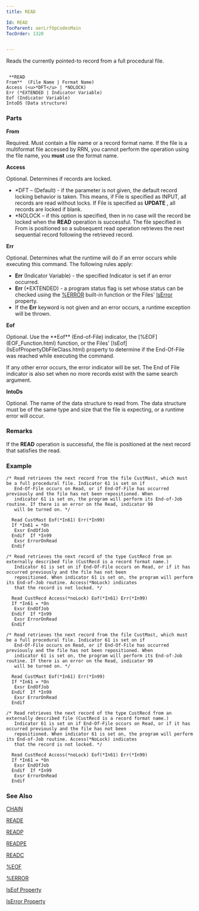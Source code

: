 ```yaml
---
title: READ

Id: READ
TocParent: aerLrfOpCodesMain
TocOrder: 1320


---
```


Reads the currently pointed-to record from a full procedural file.

```

 **READ
From**  (File Name | Format Name)
Access (<u>*DFT</u> | *NOLOCK)   
Err (*EXTENDED | Indicator Variable)
Eof (Indicator Variable)
IntoDS (Data structure)
```

### Parts

**From** 

Required. Must contain a file name or a record format name. If the file is a multiformat file accessed by RRN, you cannot perform the operation using the file name, you **must** use the format name.


**Access** 

Optional. Determines if records are locked.

- *DFT – (Default) - if the parameter is not given, the default record locking behavior is taken. This means, if File is specified as INPUT, all records are read without locks. If File is specified as **UPDATE** , all records are locked if blank.
- *NOLOCK – if this option is specified, then in no case will the record be locked when the **READ** operation is successful. The file specified in From is positioned so a subsequent read operation retrieves the next sequential record following the retrieved record.


**Err** 

Optional. Determines what the runtime will do if an error occurs while executing this command. The following rules apply: 

- **Err** (Indicator Variable) - the specified Indicator is set if an error occurred.
- **Err** (*EXTENDED) - a program status flag is set whose status can be checked using the [%ERROR](ERROR_Function.html) built-in function or the Files' [IsError](IsErrorPropertyDbFileClass.html) property.
- If the **Err** keyword is not given and an error occurs, a runtime exception will be thrown.


**Eof** 

<p> Optional. Use the **Eof** (End-of-File) indicator, the [%EOF](EOF_Function.html) function, or the Files' [IsEof](IsEofPropertyDbFileClass.html) property to determine if the End-Of-File was reached while executing the command. 

If any other error occurs, the error indicator will be set. The End of File indicator is also set when no more records exist with the same search argument.


**IntoDs** 

Optional. The name of the data structure to read from. The data structure must be of the same type and size that the file is expecting, or a runtime error will occur.


### Remarks
If the **READ**  operation is successful, the file is positioned at
        the next record that satisfies the read. 

### Example

```
/* Read retrieves the next record from the file CustMast, which must be a full procedural file. Indicator 61 is set on if
   End-Of-File occurs on Read, or if End-Of-File has occurred previously and the file has not been repositioned. When 
   indicator 61 is set on, the program will perform its End-of-Job routine. If there is an error on the Read, indicator 99 
   will be turned on. */

  Read CustMast Eof(*In61) Err(*In99)
  If *In61 = *On
   Exsr EndOfJob
  Endif  If *In99
   Exsr ErrorOnRead
  Endif

/* Read retrieves the next record of the type CustRecd from an externally described file (CustRecd is a record format name.)
   Indicator 61 is set on if End-Of-File occurs on Read, or if it has occurred previously and the file has not been 
   repositioned. When indicator 61 is set on, the program will perform its End-of-Job routine. Access(*NoLock) indicates
   that the record is not locked. */

  Read CustRecd Access(*noLock) Eof(*In61) Err(*In99)
  If *In61 = *On
   Exsr EndOfJob
  Endif  If *In99
   Exsr ErrorOnRead
  Endif

/* Read retrieves the next record from the file CustMast, which must be a full procedural file. Indicator 61 is set on if
   End-Of-File occurs on Read, or if End-Of-File has occurred previously and the file has not been repositioned. When 
   indicator 61 is set on, the program will perform its End-of-Job routine. If there is an error on the Read, indicator 99
   will be turned on. */

  Read CustMast Eof(*In61) Err(*In99)
  If *In61 = *On
   Exsr EndOfJob
  Endif  If *In99
   Exsr ErrorOnRead
  Endif

/* Read retrieves the next record of the type CustRecd from an externally described file (CustRecd is a record format name.)
   Indicator 61 is set on if End-Of-File occurs on Read, or if it has occurred previously and the file has not been 
   repositioned. When indicator 61 is set on, the program will perform its End-of-Job routine. Access(*NoLock) indicates
   that the record is not locked. */

  Read CustRecd Access(*noLock) Eof(*In61) Err(*In99)
  If *In61 = *On
   Exsr EndOfJob
  Endif  If *In99
   Exsr ErrorOnRead
  Endif
```

### See Also
[CHAIN](CHAIN.html)

[READE](READE.html)

[READP](READP.html)

[READPE](READPE.html)

[READC](READPE.html)

[%EOF](EOF_Function.html)

[%ERROR](ERROR_Function.html)

[IsEof Property](IsEofPropertyDbFileClass.html)

[IsError Property](IsErrorPropertyDbFileClass.html) 
